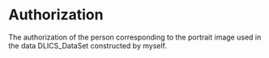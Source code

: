 # Authorization
The authorization of the person corresponding to the portrait image used in the data DLICS_DataSet constructed by myself.
